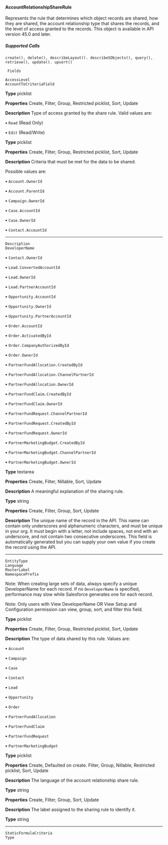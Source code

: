 #### AccountRelationshipShareRule

Represents the rule that determines which object records are shared, how they are shared, the account relationship type that shares the
records, and the level of access granted to the records. This object is available in API version 45.0 and later.

##### Supported Calls
```
create(), delete(), describeLayout(). describeSObjects(), query(), retrieve(), update(). upsert()

 Fields

```
```
AccessLevel
AccountToCriteriaField

```

**Type**
picklist

**Properties**
Create, Filter, Group, Restricted picklist, Sort, Update

**Description**
Type of access granted by the share rule. Valid values are:

**•** `Read` (Read Only)

**•** `Edit` (Read/Write)

**Type**
picklist

**Properties**
Create, Filter, Group, Restricted picklist, Sort, Update

**Description**
Criteria that must be met for the data to be shared.

Possible values are:

**•** `Account.OwnerId`

**•** `Account.ParentId`

**•** `Campaign.OwnerId`

**•** `Case.AccountId`

**•** `Case.OwnerId`

**•** `Contact.AccountId`


-----

```
Description
DeveloperName

```


**•** `Contact.OwnerId`

**•** `Lead.ConvertedAccountId`

**•** `Lead.OwnerId`

**•** `Lead.PartnerAccountId`

**•** `Opportunity.AccountId`

**•** `Opportunity.OwnerId`

**•** `Opportunity.PartnerAccountId`

**•** `Order.AccountId`

**•** `Order.ActivatedById`

**•** `Order.CompanyAuthorizedById`

**•** `Order.OwnerId`

**•** `PartnerFundAllocation.CreatedById`

**•** `PartnerFundAllocation.ChannelPartnerId`

**•** `PartnerFundAllocation.OwnerId`

**•** `PartnerFundClaim.CreatedById`

**•** `PartnerFundClaim.OwnerId`

**•** `PartnerFundRequest.ChannelPartnerId`

**•** `PartnerFundRequest.CreatedById`

**•** `PartnerFundRequest.OwnerId`

**•** `PartnerMarketingBudget.CreatedById`

**•** `PartnerMarketingBudget.ChannelPartnerId`

**•** `PartnerMarketingBudget.OwnerId`

**Type**
textarea

**Properties**
Create, Filter, Nillable, Sort, Update

**Description**
A meaningful explanation of the sharing rule.

**Type**
string

**Properties**
Create, Filter, Group, Sort, Update

**Description**
The unique name of the record in the API. This name can contain only underscores and
alphanumeric characters, and must be unique in your org. It must begin with a letter, not
include spaces, not end with an underscore, and not contain two consecutive underscores.
This field is automatically generated but you can supply your own value if you create the
record using the API.


-----

```
EntityType
Language
MasterLabel
NamespacePrefix

```

Note: When creating large sets of data, always specify a unique DeveloperName
for each record. If no `DeveloperName` is specified, performance may slow while
Salesforce generates one for each record.

Note: Only users with View DeveloperName OR View Setup and Configuration
permission can view, group, sort, and filter this field.

**Type**
picklist

**Properties**
Create, Filter, Group, Restricted picklist, Sort, Update

**Description**
The type of data shared by this rule. Values are:

**•** `Account`

**•** `Campaign`

**•** `Case`

**•** `Contact`

**•** `Lead`

**•** `Opportunity`

**•** `Order`

**•** `PartnerFundAllocation`

**•** `PartnerFundClaim`

**•** `PartnerFundRequest`

**•** `PartnerMarketingBudget`

**Type**
picklist

**Properties**
Create, Defaulted on create. Filter, Group, Nillable, Restricted picklist, Sort, Update

**Description**
The language of the account relationship share rule.

**Type**
string

**Properties**
Create, Filter, Group, Sort, Update

**Description**
The label assigned to the sharing rule to identify it.

**Type**
string


-----

```
StaticFormulaCriteria
Type
